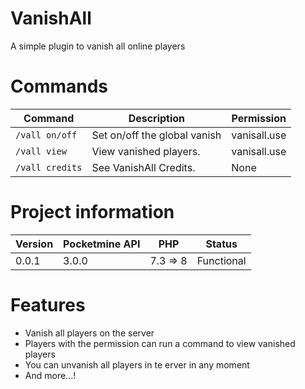 # VanishAll
A simple plugin to vanish all online players

# Commands
Command | Description | Permission
--- | --- | ---
`/vall on/off` | Set on/off the global vanish | vanisall.use
`/vall view` | View vanished players. | vanisall.use
`/vall credits` | See VanishAll Credits. | None

# Project information
Version | Pocketmine API | PHP | Status
--- | --- | --- | ---
0.0.1 | 3.0.0 | 7.3 => 8 | Functional

# Features

- Vanish all players on the server
- Players with the permission can run a command to view vanished players
- You can unvanish all players in te erver in any moment
- And more...!
